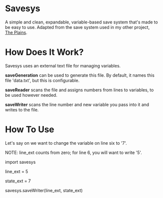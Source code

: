 # Savesys
A simple and clean, expandable, variable-based save system that's made to be easy to use.
Adapted from the save system used in my other project, [The Plains](https://github.com/draumaz/plains).

# How Does It Work?
Savesys uses an external text file for managing variables. 

**saveGeneration** can be used to generate this file. By default, it names this file 'data.txt', but this is configurable.

**saveReader** scans the file and assigns numbers from lines to variables, to be used however needed. 

**saveWriter** scans the line number and new variable you pass into it and writes to the file.

# How To Use
Let's say on we want to change the variable on line six to '7'.

NOTE: line_ext counts from zero; for line 6, you will want to write '5'.

import savesys

line_ext = 5

state_ext = 7

savesys.saveWriter(line_ext, state_ext)
